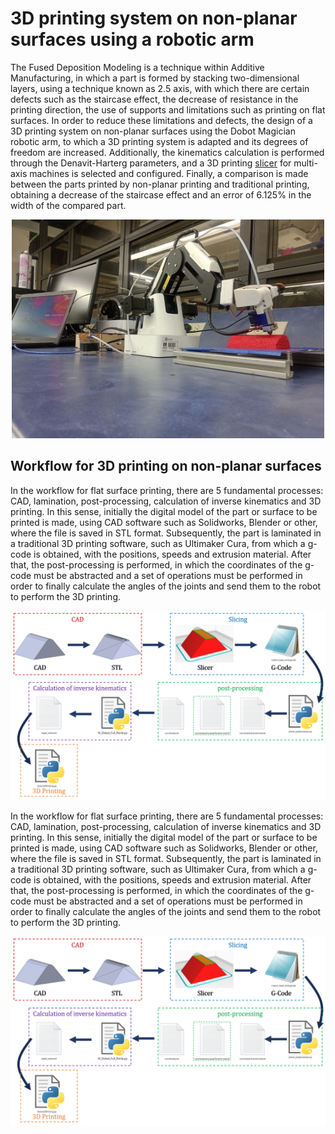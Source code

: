 # 3D printing system on non-planar surfaces using a robotic arm

<p>The Fused Deposition Modeling is a technique within Additive Manufacturing, in which a part is formed by stacking two-dimensional layers, using a technique known as 2.5 axis, with which there are certain defects such as the staircase effect, the decrease of resistance in the printing direction, the use of supports and limitations such as printing on flat surfaces. In order to reduce these limitations and defects, the design of a 3D printing system on non-planar surfaces using the Dobot Magician robotic arm, to which a 3D printing system is adapted and its degrees of freedom are increased. Additionally, the kinematics calculation is performed through the Denavit-Harterg parameters, and a 3D printing <a href="https://github.com/compas-dev/compas_slicer">slicer</a> for multi-axis machines is selected and configured. Finally, a comparison is made between the parts printed by non-planar printing and traditional printing, obtaining a decrease of the staircase effect and an error of 6.125% in the width of the compared part.</p> 

<div align=center>

<img src="images/3DPrintingSystem.jpeg" width="500" height="350" />

</div>

## Workflow for 3D printing on non-planar surfaces

<p>In the workflow for flat surface printing, there are 5 fundamental processes: CAD, lamination, post-processing, calculation of inverse kinematics and 3D printing. In this sense, initially the digital model of the part or surface to be printed is made, using CAD software such as Solidworks, Blender or other, where the file is saved in STL format. Subsequently, the part is laminated in a traditional 3D printing software, such as Ultimaker Cura, from which a g-code is obtained, with the positions, speeds and extrusion material. After that, the post-processing is performed, in which the coordinates of the g-code must be abstracted and a set of operations must be performed in order to finally calculate the angles of the joints and send them to the robot to perform the 3D printing.</p>

<div align=center>

<img src="images/Worflow_3DPrinting_base.png"/>

</div>

<p>In the workflow for flat surface printing, there are 5 fundamental processes: CAD, lamination, post-processing, calculation of inverse kinematics and 3D printing. In this sense, initially the digital model of the part or surface to be printed is made, using CAD software such as Solidworks, Blender or other, where the file is saved in STL format. Subsequently, the part is laminated in a traditional 3D printing software, such as Ultimaker Cura, from which a g-code is obtained, with the positions, speeds and extrusion material. After that, the post-processing is performed, in which the coordinates of the g-code must be abstracted and a set of operations must be performed in order to finally calculate the angles of the joints and send them to the robot to perform the 3D printing.</p>

<div align=center>

<img src="images/Worflow_3DPrinting_base.png"/>

</div>
